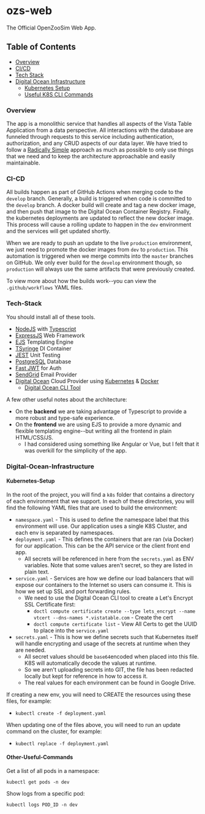 # ozs-web
The Official OpenZooSim Web App.

## Table of Contents
- [Overview](https://www.github.com/SnowLynxSoftware/vt-api#overview)
- [CI/CD](https://www.github.com/SnowLynxSoftware/vt-api#ci-cd)
- [Tech Stack](https://www.github.com/SnowLynxSoftware/vt-api#tech-stack)
- [Digital Ocean Infrastructure](https://www.github.com/SnowLynxSoftware/vt-api#digital-ocean-infrastructure)
   - [Kubernetes Setup](https://www.github.com/SnowLynxSoftware/vt-api#kubernetes-setup)
   - [Useful K8S CLI Commands](https://www.github.com/SnowLynxSoftware/vt-api#other-useful-commands)

### Overview
The app is a monolithic service that handles all aspects of the Vista Table Application from a data perspective. 
All interactions with the database are funneled through requests to this service including authentication, authorization, and
any CRUD aspects of our data layer. We have tried to follow a [Radically Simple](https://www.radicalsimpli.city/) approach as
much as possible to only use things that we need and to keep the architecture approachable and easily maintainable.

### CI-CD
All builds happen as part of GitHub Actions when merging code to the `develop` branch. Generally, a build is
triggered when code is committed to the `develop` branch. A docker build will create and tag a new docker image, 
and then push that image to the Digital Ocean Container Registry. Finally, the kubernetes deployments are updated 
to reflect the new docker image. This process will cause a rolling update to happen in the `dev` environment and
the services will get updated shortly.

When we are ready to push an update to the live `production` environment, we just need to promote the docker images 
from `dev` to `production`. This automation is triggered when we merge commits into the `master` branches on GitHub. 
We only ever build for the `develop` environment though, so `production` will always use the same artifacts that were 
previously created.

To view more about how the builds work--you can view the `.github/workflows` YAML files.

### Tech-Stack
You should install all of these tools.
- [NodeJS](https://nodejs.org/en) with [Typescript](https://www.typescriptlang.org/)
- [ExpressJS](https://expressjs.com/) Web Framework
- [EJS](https://ejs.co/) Templating Engine
- [TSyringe](https://github.com/microsoft/tsyringe) DI Container
- [JEST](https://jestjs.io/) Unit Testing
- [PostgreSQL](https://www.postgresql.org/) Database
- [Fast JWT](https://nearform.github.io/fast-jwt/) for Auth
- [SendGrid](https://sendgrid.com/en-us) Email Provider
- [Digital Ocean](https://www.digitalocean.com/) Cloud Provider using [Kubernetes](https://kubernetes.io/) & [Docker](https://www.docker.com/)
   - [Digital Ocean CLI Tool](https://docs.digitalocean.com/reference/doctl/)

A few other useful notes about the architecture:
- On the **backend** we are taking advantage of Typescript to provide a more robust and type-safe experience.
- On the **frontend** we are using EJS to provide a more dynamic and flexible templating engine--but writing all the frontend in plain HTML/CSS/JS.
   - I had considered using something like Angular or Vue, but I felt that it was overkill for the simplicity of the app.

### Digital-Ocean-Infrastructure

#### Kubernetes-Setup
In the root of the project, you will find a `k8s` folder that contains a directory of each environment that we support.
In each of these directories, you will find the following YAML files that are used to build the environment:
- `namespace.yaml` - This is used to define the namespace label that this environment will use. Our application uses a single K8S Cluster, and each env is separated by namespaces.
- `deployment.yaml` - This defines the containers that are ran (via Docker) for our application. This can be the API service or the client front end app.
   - All secrets will be referenced in here from the `secrets.yaml` as ENV variables. Note that some values aren't secret, so they are listed in plain text.
- `service.yaml` - Services are how we define our load balancers that will expose our containers to the Internet so users can consume it. This is how we set up SSL and port forwarding rules.
   - We need to use the Digital Ocean CLI tool to create a Let's Encrypt SSL Certificate first:
      - `doctl compute certificate create --type lets_encrypt --name vtcert --dns-names *.vistatable.com` - Create the cert
      - `doctl compute certificate list` - View All Certs to get the UUID to place into the `service.yaml`
- `secrets.yaml` - This is how we define secrets such that Kubernetes itself will handle encrypting and usage of the secrets at runtime when they are needed.
   - All secret values should be `base64`encoded when placed into this file. K8S will automatically decode the values at runtime.
   - So we aren't uploading secrets into GIT, the file has been redacted locally but kept for reference in how to access it.
   - The real values for each environment can be found in Google Drive.

If creating a new env, you will need to CREATE the resources using these files, for example:
- `kubectl create -f deployment.yaml`

When updating one of the files above, you will need to run an update command on the cluster, for example:
- `kubectl replace -f deployment.yaml`

#### Other-Useful-Commands
Get a list of all pods in a namespace:
```shell
kubectl get pods -n dev
```

Show logs from a specific pod:
```shell
kubectl logs POD_ID -n dev
```
